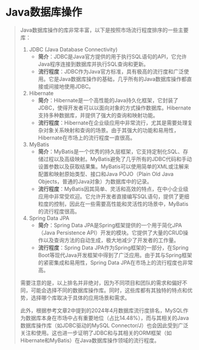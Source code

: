 # Java数据库操作

> Java数据库操作的库非常丰富，以下是按照市场流行程度排序的一些主要库：
>
> 1. JDBC (Java Database Connectivity)
>    - **简介**：JDBC是Java官方提供的用于执行SQL语句的API，它允许Java程序连接到数据库并执行SQL查询和更新。
>    - **流行程度**：JDBC作为Java官方标准，具有极高的流行度和广泛使用。它是Java数据库操作的基础，几乎所有的Java数据库操作都直接或间接地使用JDBC。
> 2. Hibernate
>    - **简介**：Hibernate是一个高性能的Java持久化框架，它封装了JDBC，使得开发者可以以面向对象的方式操作数据库。Hibernate支持多种数据库，并提供了强大的查询和映射功能。
>    - **流行程度**：Hibernate在企业级应用中非常流行，尤其是需要处理复杂对象关系映射和查询的场景。由于其强大的功能和易用性，Hibernate在市场上的流行程度一直很高。
> 3. MyBatis
>    - **简介**：MyBatis是一个优秀的持久层框架，它支持定制化SQL、存储过程以及高级映射。MyBatis避免了几乎所有的JDBC代码和手动设置参数以及获取结果集。MyBatis可以使用简单的XML或注解来配置和映射原始类型、接口和Java POJO（Plain Old Java Objects，普通的Java对象）为数据库中的记录。
>    - **流行程度**：MyBatis因其简单、灵活和高效的特点，在中小企业级应用中非常受欢迎。它允许开发者直接编写SQL语句，提供了更细粒度的控制，因此在一些需要高性能和灵活性的场景中，MyBatis的流行程度很高。
> 4. Spring Data JPA
>    - **简介**：Spring Data JPA是Spring框架提供的一个用于简化JPA（Java Persistence API）开发的模块。它提供了大量的CRUD操作以及查询方法的自动生成，极大地减少了开发者的工作量。
>    - **流行程度**：Spring Data JPA作为Spring框架的一部分，在Spring Boot等现代Java开发框架中得到了广泛应用。由于其与Spring框架的紧密集成和易用性，Spring Data JPA在市场上的流行程度也非常高。
>
> 需要注意的是，以上排名并非绝对，因为不同项目和团队的需求和偏好不同，可能会选择不同的数据库操作库。同时，这些库都有其独特的特点和优势，选择哪个库取决于具体的应用场景和需求。
>
> 此外，根据参考文章2中提到的2024年4月数据库流行度排名，MySQL作为数据库本身在市场中占有重要地位（占比14.48%），而与其相关的Java数据库操作库（如JDBC驱动的MySQL Connector/J）也会因此受到广泛关注和使用。这也进一步证明了JDBC和与其相关的ORM框架（如Hibernate和MyBatis）在Java数据库操作领域的流行程度。